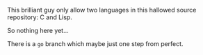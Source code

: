 This brilliant guy only allow two languages in this hallowed source repository: C and Lisp.

So nothing here yet...

There is a `go` branch which maybe just one step from perfect.